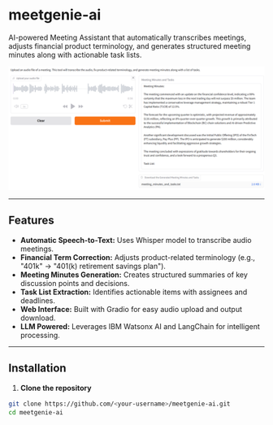 # meetgenie-ai

AI-powered Meeting Assistant that automatically transcribes meetings, adjusts financial product terminology, and generates structured meeting minutes along with actionable task lists.

![App Screenshot](sample_audio/app_execution.png)

---

## Features

- **Automatic Speech-to-Text:** Uses Whisper model to transcribe audio meetings.
- **Financial Term Correction:** Adjusts product-related terminology (e.g., "401k" → "401(k) retirement savings plan").
- **Meeting Minutes Generation:** Creates structured summaries of key discussion points and decisions.
- **Task List Extraction:** Identifies actionable items with assignees and deadlines.
- **Web Interface:** Built with Gradio for easy audio upload and output download.
- **LLM Powered:** Leverages IBM Watsonx AI and LangChain for intelligent processing.

---

## Installation

1. **Clone the repository**
```bash
git clone https://github.com/<your-username>/meetgenie-ai.git
cd meetgenie-ai
